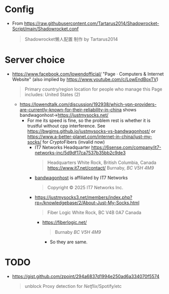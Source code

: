 # Config
- From https://raw.githubusercontent.com/Tartarus2014/Shadowrocket-Script/main/Shadowrocket.conf
  > Shadowrocket懒人配置 制作 by Tartarus2014
# Server choice
- https://www.facebook.com/lowendofficial/ "Page · Computers & Internet Website" (also implied by https://www.youtube.com/c/LowEndBoxTV)
  > Primary country/region location for people who manage this Page includes:
  > United States (2)
  - https://lowendtalk.com/discussion/192938/which-vpn-providers-are-currently-known-for-their-reliability-in-china shows bandwagonhost->https://justmysocks.net/
    - For me its speed is fine, so the problem rest is whether it is trustful without cpp interference. See https://bwgjms.github.io/justmysocks-vs-bandwagonhost/ or https://www.a-better-planet.com/internet-in-china/just-my-socks/ for *Crypto*Fibers (invalid now)
      - IT7 Networks Headquarter https://6sense.com/company/it7-networks-inc/5d9df17ca7537b35bb2c9de3
        > Headquarters White Rock, British Columbia, Canada
        https://www.it7.net/contact/
        > Burnaby, *BC V5H 4M9*
      - [bandwagonhost](https://bandwagonhost.com/order/basic) is affiliated by IT7 Networks
        > Copyright © 2025 IT7 Networks Inc.
      - https://justmysocks3.net/members/index.php?rp=/knowledgebase/2/About-Just-My-Socks.html
        > Fiber Logic
        > White Rock, BC  V4B 0A7
        > Canada
        - https://fiberlogic.net/
          > Burnaby *BC V5H 4M9*
          - So they are same.
# TODO
- https://gist.github.com/zpoint/294a6837d1994e250ad6a334070f5574
  > unblock Proxy detection for *Netflix*/Spotify/etc
